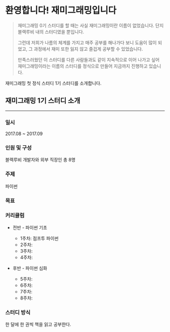 # 환영합니다! 재미그래밍입니다

>재미그래밍 0기 스터디를 할 때는 사실 재미그래밍이란 이름이 없었습니다. 단지 블랙루비 내의 스터디였을 뿐입니다.
>
>그런데 저희가 나름의 체계를 가지고 매주 공부를 해나가다 보니 도움이 많이 되었고, 그 과정에서 재미 또한 잃지 않고 즐겁게 공부할 수 있었습니다.
>
>만족스러웠던 이 스터디를 다른 사람들과도 같이 지속적으로 이어 나가고 싶어 재미그래밍이라는 이름의 스터디를 정식으로 만들어 지금까지 진행하고 있습니다.

재미그래밍 첫 정식 스터디 1기 스터디를 소개합니다.

## 재미그래밍 1기 스터디 소개

- - -

### 일시

2017.08 ~ 2017.09

### 인원 및 구성

블랙루비 개발자와 외부 직장인 총 8명

### 주제

파이썬

### 목표

### 커리큘럼

- 전반 - 파이썬 기초

  - 1주차: 점프투 파이썬
  - 2주차:
  - 3주차:
  - 4주차:

- 후반 - 파이썬 심화

  - 5주차:
  - 6주차:
  - 7주차:
  - 8주차:

### 스터디 방식

한 달에 한 권씩 책을 읽고 공부한다.